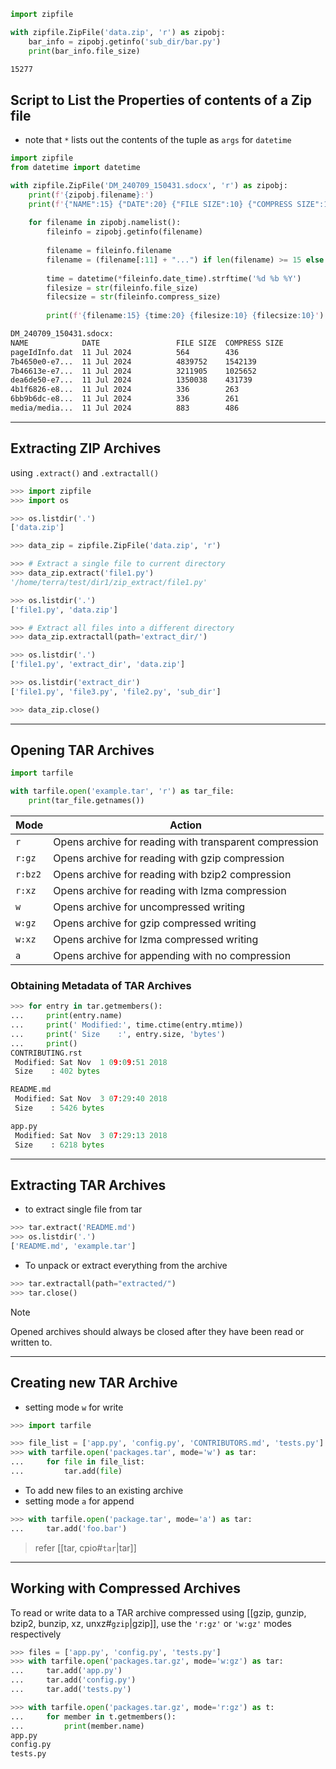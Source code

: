 
```python
import zipfile

with zipfile.ZipFile('data.zip', 'r') as zipobj:
    bar_info = zipobj.getinfo('sub_dir/bar.py')
    print(bar_info.file_size)
```

```bash title:output ln:False
15277
```

## Script to List the Properties of contents of a Zip file

- note that `*` lists out the contents of the tuple as `args` for `datetime`

```python
import zipfile
from datetime import datetime

with zipfile.ZipFile('DM_240709_150431.sdocx', 'r') as zipobj:
    print(f'{zipobj.filename}:')
    print(f'{"NAME":15} {"DATE":20} {"FILE SIZE":10} {"COMPRESS SIZE":10}')
    
    for filename in zipobj.namelist():
	    fileinfo = zipobj.getinfo(filename)
	    
	    filename = fileinfo.filename
	    filename = (filename[:11] + "...") if len(filename) >= 15 else filename
	    
	    time = datetime(*fileinfo.date_time).strftime('%d %b %Y')
	    filesize = str(fileinfo.file_size)
	    filecsize = str(fileinfo.compress_size)
	    
	    print(f'{filename:15} {time:20} {filesize:10} {filecsize:10}')
```

```bash title:output ln:False
DM_240709_150431.sdocx:
NAME            DATE                 FILE SIZE  COMPRESS SIZE
pageIdInfo.dat  11 Jul 2024          564        436
7b4650e0-e7...  11 Jul 2024          4839752    1542139
7b46613e-e7...  11 Jul 2024          3211905    1025652
dea6de50-e7...  11 Jul 2024          1350038    431739
4b1f6826-e8...  11 Jul 2024          336        263
6bb9b6dc-e8...  11 Jul 2024          336        261
media/media...  11 Jul 2024          883        486
```


---

## Extracting ZIP Archives

using `.extract()` and `.extractall()`

```python ln:False
>>> import zipfile
>>> import os

>>> os.listdir('.')
['data.zip']

>>> data_zip = zipfile.ZipFile('data.zip', 'r')

>>> # Extract a single file to current directory
>>> data_zip.extract('file1.py')
'/home/terra/test/dir1/zip_extract/file1.py'

>>> os.listdir('.')
['file1.py', 'data.zip']

>>> # Extract all files into a different directory
>>> data_zip.extractall(path='extract_dir/')

>>> os.listdir('.')
['file1.py', 'extract_dir', 'data.zip']

>>> os.listdir('extract_dir')
['file1.py', 'file3.py', 'file2.py', 'sub_dir']

>>> data_zip.close()
```

---

## Opening TAR Archives

```python
import tarfile

with tarfile.open('example.tar', 'r') as tar_file:
    print(tar_file.getnames())
```

| Mode    | Action                                                 |
| ------- | ------------------------------------------------------ |
| `r`     | Opens archive for reading with transparent compression |
| `r:gz`  | Opens archive for reading with gzip compression        |
| `r:bz2` | Opens archive for reading with bzip2 compression       |
| `r:xz`  | Opens archive for reading with lzma compression        |
| `w`     | Opens archive for uncompressed writing                 |
| `w:gz`  | Opens archive for gzip compressed writing              |
| `w:xz`  | Opens archive for lzma compressed writing              |
| `a`     | Opens archive for appending with no compression        |
### Obtaining Metadata of TAR Archives

```python ln:False
>>> for entry in tar.getmembers():
...     print(entry.name)
...     print(' Modified:', time.ctime(entry.mtime))
...     print(' Size    :', entry.size, 'bytes')
...     print()
CONTRIBUTING.rst
 Modified: Sat Nov  1 09:09:51 2018
 Size    : 402 bytes

README.md
 Modified: Sat Nov  3 07:29:40 2018
 Size    : 5426 bytes

app.py
 Modified: Sat Nov  3 07:29:13 2018
 Size    : 6218 bytes
```

---
## Extracting TAR Archives

- to extract single file from tar
```python ln:False
>>> tar.extract('README.md')
>>> os.listdir('.')
['README.md', 'example.tar']
```

- To unpack or extract everything from the archive
```python ln:False
>>> tar.extractall(path="extracted/")
>>> tar.close()
```

> [!note] 
> Opened archives should always be closed after they have been read or written to.

---

## Creating new TAR Archive

- setting mode `w` for write
```python ln:False
>>> import tarfile

>>> file_list = ['app.py', 'config.py', 'CONTRIBUTORS.md', 'tests.py']
>>> with tarfile.open('packages.tar', mode='w') as tar:
...     for file in file_list:
...         tar.add(file)
```

- To add new files to an existing archive
- setting mode `a` for append
```python ln:False
>>> with tarfile.open('package.tar', mode='a') as tar:
...     tar.add('foo.bar')
```

> refer [[tar, cpio#`tar`|tar]]

---

## Working with Compressed Archives

To read or write data to a TAR archive compressed using [[gzip, gunzip, bzip2, bunzip, xz, unxz#`gzip`|gzip]], use the `'r:gz'` or `'w:gz'` modes respectively

```python ln:False
>>> files = ['app.py', 'config.py', 'tests.py']
>>> with tarfile.open('packages.tar.gz', mode='w:gz') as tar:
...     tar.add('app.py')
...     tar.add('config.py')
...     tar.add('tests.py')

>>> with tarfile.open('packages.tar.gz', mode='r:gz') as t:
...     for member in t.getmembers():
...         print(member.name)
app.py
config.py
tests.py
```


